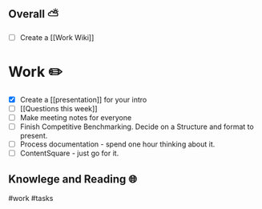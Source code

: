## Overall ⛅
- [ ] Create a [[Work Wiki]]

# Work ✏️
- [x] Create a [[presentation]] for your intro
- [ ] [[Questions this week]]
- [ ] Make meeting notes for everyone
- [ ] Finish Competitive Benchmarking. Decide on a Structure and format to present.
- [ ] Process documentation - spend one hour thinking about it.
- [ ] ContentSquare - just go for it.

## Knowlege and Reading 🌐




#work #tasks
